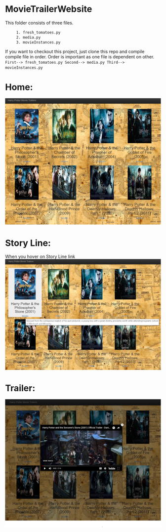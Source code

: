 # MovieTrailerWebsite 
This folder consists of three files.
```
     1. fresh_tomatoes.py
     2. media.py
     3. movieInstances.py
 ```
 If you want to checkout this project, just clone this repo and
 compile compile file in order. Order is important as one file is dependent on other.
     ```
     First--> fresh_tomatoes.py
     Second--> media.py
     Third-->  movieInstances.py
     ```
# Home:
![alt text](https://github.com/G-Radhika/MovieTrailerWebsite/blob/master/screen_shots/home.PNG)
# Story Line:
When you hover on Story Line link
![alt text](https://github.com/G-Radhika/MovieTrailerWebsite/blob/master/screen_shots/storyline.PNG)
# Trailer:
![alt_text](https://github.com/G-Radhika/MovieTrailerWebsite/blob/master/screen_shots/youtube_trailer_playing.PNG)
